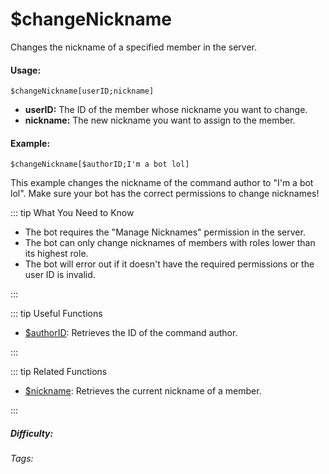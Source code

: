 # $changeNickname

Changes the nickname of a specified member in the server.

#### Usage:

`$changeNickname[userID;nickname]`

*   **userID:** The ID of the member whose nickname you want to change.
*   **nickname:** The new nickname you want to assign to the member.

#### Example:

`$changeNickname[$authorID;I'm a bot lol]`

This example changes the nickname of the command author to "I'm a bot lol".  Make sure your bot has the correct permissions to change nicknames!

::: tip What You Need to Know

*   The bot requires the "Manage Nicknames" permission in the server.
*   The bot can only change nicknames of members with roles lower than its highest role.
*   The bot will error out if it doesn't have the required permissions or the user ID is invalid.

:::

::: tip Useful Functions

*   [$authorID](../Member/authorID.md): Retrieves the ID of the command author.

:::

::: tip Related Functions

*   [$nickname](../Member/nickname.md): Retrieves the current nickname of a member.

:::

##### Difficulty: <Badge type="tip" text="Easy" vertical="middle" />

###### Tags: <Badge type="tip" text="change Nickname" vertical="middle" /> <Badge type="tip" text="nickname" vertical="middle" /> <Badge type="tip" text="member" vertical="middle" /> <Badge type="tip" text="Names" vertical="middle" /> <Badge type="tip" text="modify name" vertical="middle" />